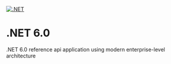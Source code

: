 [![.NET](https://github.com/eskinderg/NETcore/actions/workflows/CI.yml/badge.svg)](https://github.com/eskinderg/NETcore/actions/workflows/CI.yml)

# .NET 6.0
.NET 6.0 reference api application using modern enterprise-level architecture
